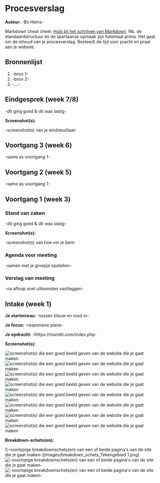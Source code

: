 # Procesverslag
**Auteur:** -Bo Heins-

Markdown cheat cheet: [Hulp bij het schrijven van Markdown](https://github.com/adam-p/markdown-here/wiki/Markdown-Cheatsheet). Nb. de standaardstructuur en de spartaanse opmaak zijn helemaal prima. Het gaat om de inhoud van je procesverslag. Besteedt de tijd voor pracht en praal aan je website.



## Bronnenlijst
1. -bron 1-
2. -bron 2-
3. -...-



## Eindgesprek (week 7/8)

-dit ging goed & dit was lastig-

**Screenshot(s):**

-screenshot(s) van je eindresultaat-



## Voortgang 3 (week 6)

-same as voortgang 1-



## Voortgang 2 (week 5)

-same as voortgang 1-



## Voortgang 1 (week 3)

### Stand van zaken

-dit ging goed & dit was lastig-

**Screenshot(s):**

-screenshot(s) van hoe ver je bent-

### Agenda voor meeting

-samen met je groepje opstellen-

### Verslag van meeting

-na afloop snel uitkomsten vastleggen-



## Intake (week 1)

**Je startniveau:** -tussen blauw en rood in-

**Je focus:** -responsive plane-

**Je opdracht:** -lhttps://maretti.com/index.php-

**Screenshot(s):**

![screenshot(s) die een goed beeld geven van de website die je gaat maken](images/maretti_homepage_laptop.png)
![screenshot(s) die een goed beeld geven van de website die je gaat maken](images/maretti_homepage_telefoon.png)
![screenshot(s) die een goed beeld geven van de website die je gaat maken](images/maretti_marcelwoltering_laptop.png)
![screenshot(s) die een goed beeld geven van de website die je gaat maken](images/maretti_marcelwoltering_telefoon.png)
![screenshot(s) die een goed beeld geven van de website die je gaat maken](images/maretti_navigatie_laptop.png)
![screenshot(s) die een goed beeld geven van de website die je gaat maken](images/maretti_navigatie_teleoon.png)
![screenshot(s) die een goed beeld geven van de website die je gaat maken](images/maretti_productoverzicht_hover_laptop.png)
![screenshot(s) die een goed beeld geven van de website die je gaat maken](images/maretti_productoverzicht_laptop.png)

**Breakdown-schets(en):**

![-voorlopige breakdownschets(en) van een of beide pagina's van de site die je gaat maken-](images/breakdown_schets_Tekengebied 1.png)
![-voorlopige breakdownschets(en) van een of beide pagina's van de site die je gaat maken-](images/breakdown_schets-02.png)
![-voorlopige breakdownschets(en) van een of beide pagina's van de site die je gaat maken-](images/breakdown_schets-03.png)
